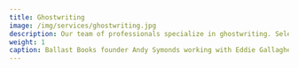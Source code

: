 ```yaml
---
title: Ghostwriting
image: /img/services/ghostwriting.jpg
description: Our team of professionals specialize in ghostwriting. Select a ghostwriter that best matches the tone you want your story to have. Aside from the help, the highlight of having a ghostwriter is that you will retain complete editorial control.
weight: 1
caption: Ballast Books founder Andy Symonds working with Eddie Gallagher on his manuscript.
---
```

